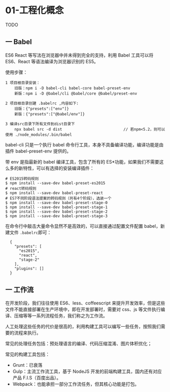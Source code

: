 # 01-工程化概念

TODO

## 一 Babel

ES6 React 等写法在浏览器中并未得到完全的支持，利用 Babel 工具可以将 ES6、React 等语法编译为浏览器识别的 ES5。

使用步骤：

```
1 项目根目录安装：
    旧版：npm i -D babel-cli babel-core babel-preset-env
    新版：npm i -D @babel/cli @babel/core @babel/preset-env

2 项目根目录创建 .babelrc ,内容如下:
    旧版：{"presets":["env"]}
    新版：{"presets":["@babel/env"]}

3 编译src目录下所有文件到dist目录下
    npx babel src -d dist                           // 若npm<5.2，则可以使用 ./node_modules/.bin/babel
```

babel-cli 只是一个执行 babel 命令行工具，本身不具备编译功能，编译功能是由插件 babel-preset-env 提供的。

带 env 是指最新的 babel 编译工具，包含了所有的 ES\*功能，如果我们不需要这么多的新特性，可以有选择的安装编译插件：

```
# ES2015转码规则
$ npm install --save-dev babel-preset-es2015
# react转码规则
$ npm install --save-dev babel-preset-react
# ES7不同阶段语法提案的转码规则（共有4个阶段），选装一个
$ npm install --save-dev babel-preset-stage-0
$ npm install --save-dev babel-preset-stage-1
$ npm install --save-dev babel-preset-stage-2
$ npm install --save-dev babel-preset-stage-3
```

在命令行中敲击大量命令显然不是高效的，可以直接通过配置文件配置 babel，新建文件 `.babelrc`即可：

```
  {
    "presets": [
      "es2015",
      "react",
      "stage-2"
    ],
    "plugins": []
  }
```

## 一 工作流

在开发阶段，我们往往使用 ES6、less、coffeescript 来提升开发效率，但是这些文件不能直接部署在生产环境中，即在开发部署时，需要对 css、js 等文件执行编译、压缩等等一系列流程任务，我们称之为工作流。

人工处理这些任务的代价是很高的，利用构建工具可以编写一些任务，按照我们需要的流程来执行。

常见的处理任务包括：预处理语言的编译、代码压缩混淆、图片体积优化；

常见的构建工具包括：

- Grunt：已衰落
- Gulp：主流工作流工具，基于 NodeJS 开发的前端构建工具，国内还有对应产品 F.I.S（百度出品）。
- Webpack：也能承担一部分工作流任务，但其核心功能是打包。
